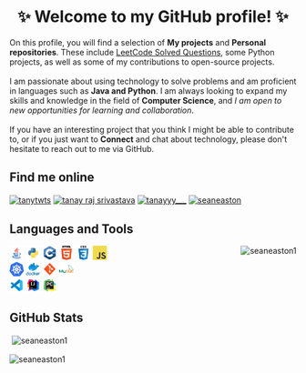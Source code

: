 <!-- MAIN HEADING -->
<h1 align="center">✨ Welcome to my GitHub profile! ✨</h1>


<!-- Bio -->
On this profile, you will find a selection of **My projects** and **Personal repositories**. These include <a href="https://github.com/SeanEaston1/LeetCode-Solved-Questions">LeetCode Solved Questions</a>, some Python projects, as well as some of my contributions to open-source projects. 
<br><br>
I am passionate about using technology to solve problems and am proficient in languages such as **Java and Python**. I am always looking to expand my skills and knowledge in the field of **Computer Science**, and *I am open to new opportunities for learning and collaboration*. 
<br><br>
If you have an interesting project that you think I might be able to contribute to, or if you just want to **Connect** and chat about technology, please don't hesitate to reach out to me via GitHub. 



<!-- ONLINE -->
<h2>
  Find me online
</h2>

<a href="https://twitter.com/tanytwts" target="blank"><img align="center" src="https://raw.githubusercontent.com/rahuldkjain/github-profile-readme-generator/master/src/images/icons/Social/twitter.svg" alt="tanytwts" height="30" width="40" /></a>
<a href="https://linkedin.com/in/tanay raj srivastava" target="blank"><img align="center" src="https://raw.githubusercontent.com/rahuldkjain/github-profile-readme-generator/master/src/images/icons/Social/linked-in-alt.svg" alt="tanay raj srivastava" height="30" width="40" /></a>
<a href="https://instagram.com/tanayyy___" target="blank"><img align="center" src="https://raw.githubusercontent.com/rahuldkjain/github-profile-readme-generator/master/src/images/icons/Social/instagram.svg" alt="tanayyy___" height="30" width="40" /></a>
<a href="https://www.leetcode.com/seaneaston" target="blank"><img align="center" src="https://raw.githubusercontent.com/rahuldkjain/github-profile-readme-generator/master/src/images/icons/Social/leet-code.svg" alt="seaneaston" height="30" width="40" /></a>


<!-- LANGUAGES & TOOLS -->
<h2>
  Languages and Tools
</h2>

<p>
<img align="right" src="https://github-readme-stats.vercel.app/api/top-langs?username=seaneaston1&show_icons=true&locale=en&layout=compact" alt="seaneaston1" />
 
<img width="5%" src="https://github.com/SeanEaston1/SeanEaston1/blob/main/media/icons8-java-480.png?raw=true">
<img width="5%" src="https://raw.githubusercontent.com/github/explore/5b3600551e122a3277c2c5368af2ad5725ffa9a1/topics/python/python.png"> 
<img width="5%" src="https://raw.githubusercontent.com/github/explore/5b3600551e122a3277c2c5368af2ad5725ffa9a1/topics/cpp/cpp.png"> 
<img width="5%" src="https://raw.githubusercontent.com/github/explore/80688e429a7d4ef2fca1e82350fe8e3517d3494d/topics/html/html.png">
<img width="5%" src="https://raw.githubusercontent.com/github/explore/80688e429a7d4ef2fca1e82350fe8e3517d3494d/topics/css/css.png">
<img width="5%" src="https://raw.githubusercontent.com/github/explore/80688e429a7d4ef2fca1e82350fe8e3517d3494d/topics/javascript/javascript.png">
  <br>
<img width="5%" src="https://raw.githubusercontent.com/github/explore/01ea2a586e5da744792d0ccfce2f68b861f29301/topics/kubernetes/kubernetes.png"> 
<img width="5%" src="https://raw.githubusercontent.com/github/explore/80688e429a7d4ef2fca1e82350fe8e3517d3494d/topics/docker/docker.png">  
<img width="5%" src="https://github.com/SeanEaston1/SeanEaston1/blob/main/media/icons8-git-480.png?raw=true">
<img width="5%" src="https://github.com/SeanEaston1/SeanEaston1/blob/main/media/icons8-mysql-logo-480.png?raw=true">
  <br>
<img width="5%" src="https://github.com/SeanEaston1/SeanEaston1/blob/main/media/icons8-visual-studio-code-2019-480.png?raw=true">
<img width="5%" src="https://github.com/SeanEaston1/SeanEaston1/blob/main/media/icons8-intellij-idea-480.png?raw=true">
<img width="5%" src="https://github.com/SeanEaston1/SeanEaston1/blob/main/media/icons8-pycharm-480.png?raw=true">
</p>

<!-- GITHUB STATS -->
<h2>
  GitHub Stats
</h2>
<p>&nbsp;<img align="center" src="https://github-readme-stats.vercel.app/api?username=seaneaston1&show_icons=true&locale=en" alt="seaneaston1" /></p>
<p><img align="center" src="https://github-readme-streak-stats.herokuapp.com/?user=seaneaston1&" alt="seaneaston1" /></p>


<!-- MY ACTIVITY -->

<!-- VISITOR COUNT 
<h2 align="center"> 
  Visitor count<br>
  <img src="https://profile-counter.glitch.me/seaneaston1/count.svg" />
</h2> 
-->
